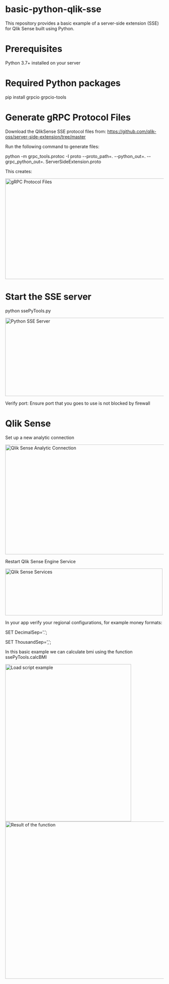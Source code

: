 # basic-python-qlik-sse
This repository provides a basic example of a server-side extension (SSE) for Qlik Sense built using Python.

# Prerequisites
Python 3.7+ installed on your server

# Required Python packages
pip install grpcio grpcio-tools

# Generate gRPC Protocol Files
Download the QlikSense SSE protocol files from:
https://github.com/qlik-oss/server-side-extension/tree/master

Run the following command to generate files:

python -m grpc_tools.protoc -I proto --proto_path=. --python_out=. --grpc_python_out=. ServerSideExtension.proto

This creates:

<img width="525" height="320" alt="gRPC Protocol Files" src="https://github.com/user-attachments/assets/3fa7a5c4-af06-4bc7-a1fb-d15e810a69da" />

# Start the SSE server
python ssePyTools.py

<img width="652" height="249" alt="Python SSE Server" src="https://github.com/user-attachments/assets/82874a34-2af2-4587-b1fd-9bbed7253fbf" />

Verify port: Ensure port that you goes to use is not blocked by firewall

# Qlik Sense
Set up a new analytic connection

<img width="752" height="349" alt="Qlik Sense Analytic Connection" src="https://github.com/user-attachments/assets/08e63d53-d31b-4d72-83e4-09ad25b97c1c" />

Restart Qlik Sense Engine Service

<img width="500" height="149" alt="Qlik Sense Services" src="https://github.com/user-attachments/assets/2066cab6-3242-49c9-a9a2-5d8ee8b079a7" />

In your app verify your regional configurations, for example money formats:

SET DecimalSep='.';

SET ThousandSep=',';

In this basic example we can calculate bmi using the function ssePyTools.calcBMI

<img width="400" height="500" alt="Load script example" src="https://github.com/user-attachments/assets/b38345d4-8047-4edf-85fe-2854d972b1ed" />

<img width="650" height="500" alt="Result of the function" src="https://github.com/user-attachments/assets/f9b6da0d-f479-4588-ba5c-ede98ed4cc42" />
